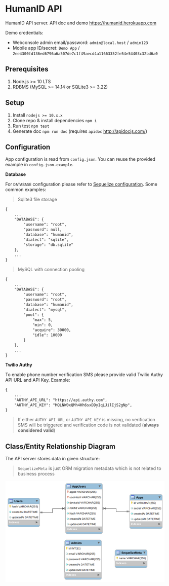 # HumanID API

HumanID API server. API doc and demo https://humanid.herokuapp.com

Demo credentials:
* Webconsole admin email/password: `admin@local.host` / `admin123`
* Mobile app ID/secret: `Demo App` / `2ee4300fd136ed6796a6a507de7c1f49aecd4a11663352fe54e54403c32bd6a0`

## Prerequisites

1. Node.js >= 10 LTS
2. RDBMS (MySQL >= 14.14 or SQLite3 >= 3.22)

## Setup

1. Install `nodejs >= 10.x.x`
2. Clone repo & install dependencies `npm i`
3. Run test `npm test`
4. Generate doc `npm run doc` (requires `apidoc` http://apidocjs.com/)
   
## Configuration

App configuration is read from `config.json`. You can reuse the provided example in `config.json.example`. 

**Database**

For `DATABASE` configuration please refer to [Sequelize configuration](http://docs.sequelizejs.com/manual/getting-started). Some common examples:

> Sqlite3 file storage

```
{
    ...
    "DATABASE": {
        "username": "root",
        "password": null,
        "database": "humanid",
        "dialect": "sqlite",
        "storage": "db.sqlite"
    },
    ...
}
```

> MySQL with connection pooling

```
{
    ...
    "DATABASE": {
        "username": "root",
        "password": "root",
        "database": "humanid",
        "dialect": "mysql",
        "pool": {
            "max": 5,
            "min": 0,
            "acquire": 30000,
            "idle": 10000
        }    
    },
    ...
}
```

**Twilio Authy**

To enable phone number verification SMS please provide valid Twilio Authy API URL and API Key. Example:

```
{
    ...
    "AUTHY_API_URL": "https://api.authy.com",
    "AUTHY_API_KEY": "MQLNW0xQMh4Hh6sxDDyIqLJilIjS2gNp",
}
```
> If either `AUTHY_API_URL` or `AUTHY_API_KEY` is missing, no verification SMS will be triggered and verification code is not validated (**always considered valid**)

## Class/Entity Relationship Diagram

The API server stores data in given structure:

> `SequelizeMeta` is just ORM migration metadata which is not related to business process

![Class/Entity Relationship Diagram](erd.png)
